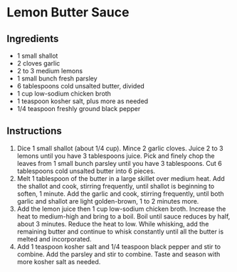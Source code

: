 # Lemon Butter Sauce

## Ingredients

- 1 small shallot
- 2 cloves garlic
- 2 to 3 medium lemons
- 1 small bunch fresh parsley
- 6 tablespoons cold unsalted butter, divided
- 1 cup low-sodium chicken broth
- 1 teaspoon kosher salt, plus more as needed
- 1/4 teaspoon freshly ground black pepper

## Instructions

1. Dice 1 small shallot (about 1/4 cup). Mince 2 garlic cloves. Juice 2 to 3 lemons until you have 3 tablespoons juice. Pick and finely chop the leaves from 1 small bunch parsley until you have 3 tablespoons. Cut 6 tablespoons cold unsalted butter into 6 pieces.
1. Melt 1 tablespoon of the butter in a large skillet over medium heat. Add the shallot and cook, stirring frequently, until shallot is beginning to soften, 1 minute. Add the garlic and cook, stirring frequently, until both garlic and shallot are light golden-brown, 1 to 2 minutes more.
1. Add the lemon juice then 1 cup low-sodium chicken broth. Increase the heat to medium-high and bring to a boil. Boil until sauce reduces by half, about 3 minutes. Reduce the heat to low. While whisking, add the remaining butter and continue to whisk constantly until all the butter is melted and incorporated.
1. Add 1 teaspoon kosher salt and 1/4 teaspoon black pepper and stir to combine. Add the parsley and stir to combine. Taste and season with more kosher salt as needed.
